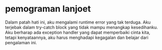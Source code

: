 # pemograman lanjoet
Dalam patah hati ini, aku mengalami runtime error yang tak terduga. Aku terjebak dalam try-catch block yang tidak mampu menangkap kesedihanku. Aku berharap ada exception handler yang dapat memperbaiki cinta kita, tetapi kenyataannya, aku harus menghadapi kegagalan dan belajar dari pengalaman ini.
